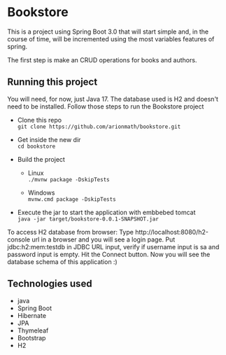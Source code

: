 
# Bookstore

This is a project using Spring Boot 3.0 that will start simple and, in the course of time, will
be incremented using the most variables features of spring.

The first step is make an CRUD operations for books and authors.

## Running this project

You will need, for now, just Java 17. The database used is H2 and doesn't need to be installed.
Follow those steps to run the Bookstore project

- Clone this repo 
<br/>```git clone https://github.com/arionmath/bookstore.git```

- Get inside the new dir 
<br/>`cd bookstore `

- Build the project
    - Linux
<br/> `./mvnw package -DskipTests`

    - Windows
<br/> `mvnw.cmd package -DskipTests`
	
- Execute the jar to start the application with embbebed tomcat
<br/>```java -jar target/bookstore-0.0.1-SNAPSHOT.jar```


To access H2 database from browser:
Type http://localhost:8080/h2-console url in a browser and you will see a login page.
Put jdbc:h2:mem:testdb in JDBC URL input, verify if username input is sa and password input is empty. Hit the Connect button.
Now you will see the database schema of this application :)

## Technologies used
- java
- Spring Boot
- Hibernate
- JPA
- Thymeleaf
- Bootstrap
- H2
